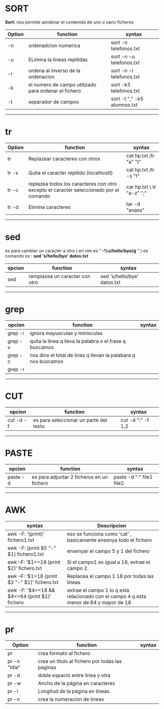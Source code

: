 # SORT

**Sort:** nos permite  aordenar el contenido de uno o vario ficheros

| Option  | function  | syntax   | 
|---|---|---|
|  -n  | ordenadcion numerica  | sort -n telefonos.txt | 
| -u | ELimina la lineas repitidas | sort -n -u telefonos.txt  | 
| -r | ordena al inverso de la ordenacion    | sort -n -r telefonos.txt | 
|  -k | el numero de campo utilizado para ordenar el fichero | sort -k3 telefonos.txt | 
|  -t | separador de campos | sort -t "," -k5 alumnos.txt  | 



***

# tr

| Option  | function  | syntax   | 
|---|---|---|
|  tr  | Replazear caracteres con otros | cat hp.txt /tr "a" "t" | 
|  tr -s  | Quita el caracter repitido (localhostt) | cat hp.txt /tr -s "t"| 
| tr -c| replazea todos los caracteres con otro excepto el caracter seleccionado por el comando | car hp.txt \  tr "a-z" ";"   | 
| tr -d |  Elimina caracteres | tar -d "anass" |


***

# sed


es para cambiar un caracter a otro ( en vim es " **:%s/hello/bye/g** " )
es comando es :   **sed 's/hello/bye' datos.txt**

| opcion  | function  | syntax   | 
|---|---|---|
| sed |  remplazea un caracter con otro | sed 's/hello/bye' datos.txt |


***
# grep

| opcion  | function  | syntax   | 
|---|---|---|
| grep -i | ignora mayusculas y minisculas | |
| grep -v | quita la linea q lleva la palabra o el frase q buscamos  | |
| grep -c | nos dice el total de lines q llevan la palabara q nos buscamos | |
| grep -r |  | |


***
# CUT

| opcion  | function  | syntax   | 
|---|---|---|
| cut -d -f | es para seleccionar un parte del texto |  cut -d ":" -f 1,2 |


***
# PASTE

| opcion  | function  | syntax   | 
|---|---|---|
| paste -d | es para adjuntar 2 ficheros en un fichero |  paste -d ":" file1 file2 |

***

# AWK

| syntax  | Descripcion  |
|---|---|
|awk -F: '{print}' fichero1.txt | eso se funciona como 'cat' , basicamente ensenya todo el fichero |  
|awk -F: {print $5 "-" $1} fichero1.txt  | ensenyar el campo 5 y 1 del fichero |  
|awk –F: ‘$1==18 {print $2}’ fichero.txt  | Si el campo1 es igual a 18, extrae el campo 2.  |  
|awk –F: ‘$1=18 {print $2 "-" $1}’ fichero.txt   | Replacea el campo 1 18 por todas las lineas   |  
| awk -F: '$4>=18 && $4<=64 {print $1}' fichero | extrae el campo 1 lo q esta relacionado con el campo 4 q esta menor de 64 y mayor de 18 |  


***

# pr

| Option  | function  | syntax   | 
|---|---|---|
|  pr  | crea formato al fichero | | 
|  pr -n "title"  | crea un titulo al fichero por todas las paginas | 
| pr -d | doble espacio entre linea y otra | | 
| pr -w | Ancho de la página en caracteres | |
| pr -l | Longitud de la página en líneas. | |
| pr -n | crea la numeracion de lineas | |



